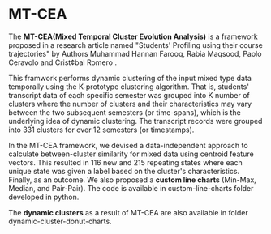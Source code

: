 # MT-CEA 
The **MT-CEA(Mixed Temporal Cluster Evolution Analysis)** is a framework proposed in a research article named "Students' Profiling using their course trajectories" by Authors Muhammad Hannan Farooq, Rabia Maqsood, Paolo Ceravolo and Crist¢bal Romero .

This framwork performs dynamic clustering of the input mixed type data temporally using the K-prototype clustering algorithm. That is, students' transcript data of each specific semester was grouped into K number of clusters where the number of clusters and their characteristics may vary between the two subsequent semesters (or time-spans), which is the underlying idea of dynamic clustering. The transcript records were grouped into 331 clusters for over 12 semesters (or timestamps).

In the MT-CEA framework, we devised a data-independent approach to calculate between-cluster similarity for mixed data using centroid feature vectors. This resulted in 116 new and 215 repeating states where each unique state was given a label based on the cluster's characteristics. Finally, as an outcome. We also proposed a **custom line charts** (Min-Max, Median, and Pair-Pair). The code is available in custom-line-charts folder developed in python.

The **dynamic clusters** as a result of MT-CEA are also available in folder dynamic-cluster-donut-charts.
